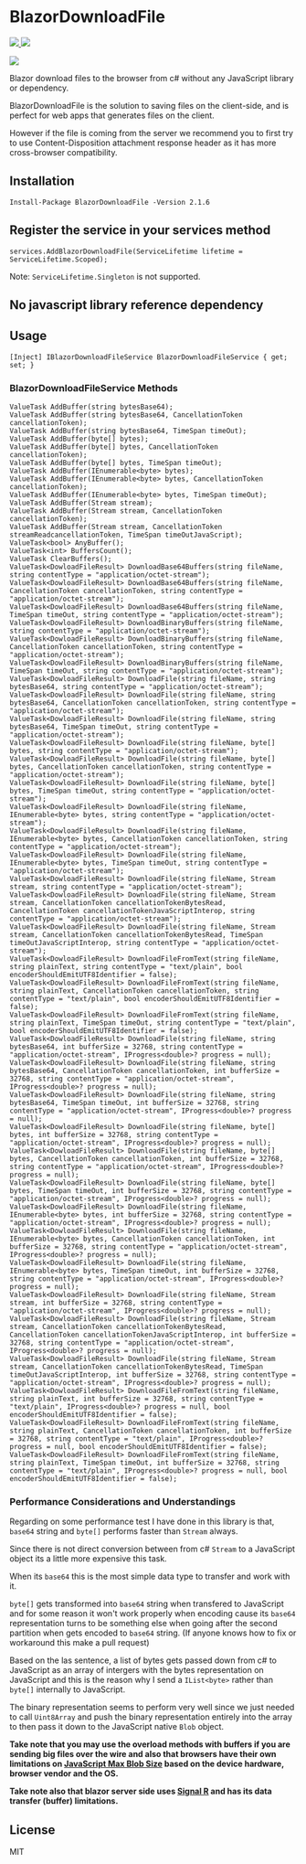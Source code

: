 # BlazorDownloadFile

<p>
	<a href="https://www.nuget.org/packages/BlazorDownloadFile">
	    <img src="https://buildstats.info/nuget/BlazorDownloadFile?v=2.1.6" />
	</a>
	<a href="https://www.paypal.com/cgi-bin/webscr?cmd=_s-xclick&hosted_button_id=RSE2NMEG3F7QU&source=url">
	    <img src="https://img.shields.io/badge/Donate-PayPal-green.svg" />
	</a>
</p>

![](BlazorDownloadFileDemo.gif)

Blazor download files to the browser from c# without any JavaScript library or dependency.

BlazorDownloadFile is the solution to saving files on the client-side, and is perfect for web apps that generates files on the client. 

However if the file is coming from the server we recommend you to first try to use Content-Disposition attachment response header as it has more cross-browser compatibility.

## Installation

`Install-Package BlazorDownloadFile -Version 2.1.6`

## Register the service in your services method

`services.AddBlazorDownloadFile(ServiceLifetime lifetime = ServiceLifetime.Scoped);`

Note: `ServiceLifetime.Singleton` is not supported.

## No javascript library reference dependency

## Usage

`[Inject] IBlazorDownloadFileService BlazorDownloadFileService { get; set; }`

### BlazorDownloadFileService Methods

```
ValueTask AddBuffer(string bytesBase64);
ValueTask AddBuffer(string bytesBase64, CancellationToken cancellationToken);
ValueTask AddBuffer(string bytesBase64, TimeSpan timeOut);
ValueTask AddBuffer(byte[] bytes);
ValueTask AddBuffer(byte[] bytes, CancellationToken cancellationToken);
ValueTask AddBuffer(byte[] bytes, TimeSpan timeOut);
ValueTask AddBuffer(IEnumerable<byte> bytes);
ValueTask AddBuffer(IEnumerable<byte> bytes, CancellationToken cancellationToken);
ValueTask AddBuffer(IEnumerable<byte> bytes, TimeSpan timeOut);
ValueTask AddBuffer(Stream stream);
ValueTask AddBuffer(Stream stream, CancellationToken cancellationToken);
ValueTask AddBuffer(Stream stream, CancellationToken streamReadcancellationToken, TimeSpan timeOutJavaScript);
ValueTask<bool> AnyBuffer();
ValueTask<int> BuffersCount();
ValueTask ClearBuffers();
ValueTask<DowloadFileResult> DownloadBase64Buffers(string fileName, string contentType = "application/octet-stream");
ValueTask<DowloadFileResult> DownloadBase64Buffers(string fileName, CancellationToken cancellationToken, string contentType = "application/octet-stream");
ValueTask<DowloadFileResult> DownloadBase64Buffers(string fileName, TimeSpan timeOut, string contentType = "application/octet-stream");
ValueTask<DowloadFileResult> DownloadBinaryBuffers(string fileName, string contentType = "application/octet-stream");
ValueTask<DowloadFileResult> DownloadBinaryBuffers(string fileName, CancellationToken cancellationToken, string contentType = "application/octet-stream");
ValueTask<DowloadFileResult> DownloadBinaryBuffers(string fileName, TimeSpan timeOut, string contentType = "application/octet-stream");
ValueTask<DowloadFileResult> DownloadFile(string fileName, string bytesBase64, string contentType = "application/octet-stream");
ValueTask<DowloadFileResult> DownloadFile(string fileName, string bytesBase64, CancellationToken cancellationToken, string contentType = "application/octet-stream");
ValueTask<DowloadFileResult> DownloadFile(string fileName, string bytesBase64, TimeSpan timeOut, string contentType = "application/octet-stream");
ValueTask<DowloadFileResult> DownloadFile(string fileName, byte[] bytes, string contentType = "application/octet-stream");
ValueTask<DowloadFileResult> DownloadFile(string fileName, byte[] bytes, CancellationToken cancellationToken, string contentType = "application/octet-stream");
ValueTask<DowloadFileResult> DownloadFile(string fileName, byte[] bytes, TimeSpan timeOut, string contentType = "application/octet-stream");
ValueTask<DowloadFileResult> DownloadFile(string fileName, IEnumerable<byte> bytes, string contentType = "application/octet-stream");
ValueTask<DowloadFileResult> DownloadFile(string fileName, IEnumerable<byte> bytes, CancellationToken cancellationToken, string contentType = "application/octet-stream");
ValueTask<DowloadFileResult> DownloadFile(string fileName, IEnumerable<byte> bytes, TimeSpan timeOut, string contentType = "application/octet-stream");
ValueTask<DowloadFileResult> DownloadFile(string fileName, Stream stream, string contentType = "application/octet-stream");
ValueTask<DowloadFileResult> DownloadFile(string fileName, Stream stream, CancellationToken cancellationTokenBytesRead, CancellationToken cancellationTokenJavaScriptInterop, string contentType = "application/octet-stream");
ValueTask<DowloadFileResult> DownloadFile(string fileName, Stream stream, CancellationToken cancellationTokenBytesRead, TimeSpan timeOutJavaScriptInterop, string contentType = "application/octet-stream");
ValueTask<DowloadFileResult> DownloadFileFromText(string fileName, string plainText, string contentType = "text/plain", bool encoderShouldEmitUTF8Identifier = false);
ValueTask<DowloadFileResult> DownloadFileFromText(string fileName, string plainText, CancellationToken cancellationToken, string contentType = "text/plain", bool encoderShouldEmitUTF8Identifier = false);
ValueTask<DowloadFileResult> DownloadFileFromText(string fileName, string plainText, TimeSpan timeOut, string contentType = "text/plain", bool encoderShouldEmitUTF8Identifier = false);
ValueTask<DowloadFileResult> DownloadFile(string fileName, string bytesBase64, int bufferSize = 32768, string contentType = "application/octet-stream", IProgress<double>? progress = null);
ValueTask<DowloadFileResult> DownloadFile(string fileName, string bytesBase64, CancellationToken cancellationToken, int bufferSize = 32768, string contentType = "application/octet-stream", IProgress<double>? progress = null);
ValueTask<DowloadFileResult> DownloadFile(string fileName, string bytesBase64, TimeSpan timeOut, int bufferSize = 32768, string contentType = "application/octet-stream", IProgress<double>? progress = null);
ValueTask<DowloadFileResult> DownloadFile(string fileName, byte[] bytes, int bufferSize = 32768, string contentType = "application/octet-stream", IProgress<double>? progress = null);
ValueTask<DowloadFileResult> DownloadFile(string fileName, byte[] bytes, CancellationToken cancellationToken, int bufferSize = 32768, string contentType = "application/octet-stream", IProgress<double>? progress = null);
ValueTask<DowloadFileResult> DownloadFile(string fileName, byte[] bytes, TimeSpan timeOut, int bufferSize = 32768, string contentType = "application/octet-stream", IProgress<double>? progress = null);
ValueTask<DowloadFileResult> DownloadFile(string fileName, IEnumerable<byte> bytes, int bufferSize = 32768, string contentType = "application/octet-stream", IProgress<double>? progress = null);
ValueTask<DowloadFileResult> DownloadFile(string fileName, IEnumerable<byte> bytes, CancellationToken cancellationToken, int bufferSize = 32768, string contentType = "application/octet-stream", IProgress<double>? progress = null);
ValueTask<DowloadFileResult> DownloadFile(string fileName, IEnumerable<byte> bytes, TimeSpan timeOut, int bufferSize = 32768, string contentType = "application/octet-stream", IProgress<double>? progress = null);
ValueTask<DowloadFileResult> DownloadFile(string fileName, Stream stream, int bufferSize = 32768, string contentType = "application/octet-stream", IProgress<double>? progress = null);
ValueTask<DowloadFileResult> DownloadFile(string fileName, Stream stream, CancellationToken cancellationTokenBytesRead, CancellationToken cancellationTokenJavaScriptInterop, int bufferSize = 32768, string contentType = "application/octet-stream", IProgress<double>? progress = null);
ValueTask<DowloadFileResult> DownloadFile(string fileName, Stream stream, CancellationToken cancellationTokenBytesRead, TimeSpan timeOutJavaScriptInterop, int bufferSize = 32768, string contentType = "application/octet-stream", IProgress<double>? progress = null);
ValueTask<DowloadFileResult> DownloadFileFromText(string fileName, string plainText, int bufferSize = 32768, string contentType = "text/plain", IProgress<double>? progress = null, bool encoderShouldEmitUTF8Identifier = false);
ValueTask<DowloadFileResult> DownloadFileFromText(string fileName, string plainText, CancellationToken cancellationToken, int bufferSize = 32768, string contentType = "text/plain", IProgress<double>? progress = null, bool encoderShouldEmitUTF8Identifier = false);
ValueTask<DowloadFileResult> DownloadFileFromText(string fileName, string plainText, TimeSpan timeOut, int bufferSize = 32768, string contentType = "text/plain", IProgress<double>? progress = null, bool encoderShouldEmitUTF8Identifier = false);
```

### Performance Considerations and Understandings

Regarding on some performance test I have done in this library is that, `base64` string and `byte[]` performs faster than `Stream` always. 

Since there is not direct conversion between from c# `Stream` to a JavaScript object its a little more expensive this task. 

When its `base64` this is the most simple data type to transfer and work with it. 

`byte[]` gets transformed into `base64` string when transfered to JavaScript and for some reason it won't work properly when encoding cause its `base64` representation turns to be something else when going after the second partition when gets encoded to `base64` string. (If anyone knows how to fix or workaround this make a pull request) 

Based on the las sentence, a list of bytes gets passed down from c#  to JavaScript as an array of intergers with the bytes representation on JavaScript and this is the reason why I send a `IList<byte>` rather than `byte[]` internally to JavaScript. 

The binary representation seems to perform very well since we just needed to call `Uint8Array` and push the binary representation entirely into the array to then pass it down to the JavaScript native `Blob` object. 

<b>Take note that you may use the overload methods with buffers if you are sending big files over the wire and also that browsers have their own limitations on [JavaScript Max Blob Size](https://stackoverflow.com/questions/28307789/is-there-any-limitation-on-javascript-max-blob-size) based on the device hardware, browser vendor and the OS.</b>

<b>Take note also that blazor server side uses [Signal R](https://docs.microsoft.com/en-us/aspnet/core/signalr/security?view=aspnetcore-3.1#buffer-management) and has its data transfer (buffer) limitations.</b>

## License
MIT
